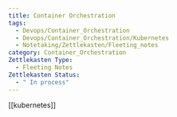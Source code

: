 ```yaml
---
title: Container Orchestration
tags:
  - Devops/Container_Orchestration
  - Devops/Container_Orchestration/Kubernetes
  - Notetaking/Zettlekasten/Fleeting_notes
category: Container_Orchestration
Zettlekasten Type:
  - Fleeting Notes
Zettlekasten Status:
  - " In process"
---
```




[[kubernetes]]
